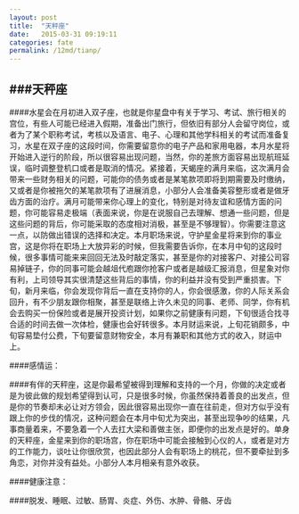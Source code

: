 ```yaml
---
layout: post
title:  "天秤座"
date:   2015-03-31 09:19:11
categories: fate
permalink: /12md/tianp/
---
```


###天秤座
---

####水星会在月初进入双子座，也就是你星盘中有关于学习、考试、旅行相关的宫位，有些人可能已经进入假期，准备出门旅行，但依旧有部分人会留守岗位，或者为了某个职称考试，考核以及语言、电子、心理和其他学科相关的考试而准备复习，水星在双子座的这段时间，你需要留意你的电子产品和家用电器，本月水星将开始进入逆行的阶段，所以很容易出现问题，当然，你的差旅方面容易出现航班延误，临时调整登机口或者是取消的情况。紧接着，天蝎座的满月来临，这次满月会带来一些财务相关的问题，可能你的债务或者是某笔款项即将到期需要及时缴纳，又或者是你被拖欠的某笔款项有了进展消息，小部分人会准备美容整形或者是做牙齿方面的治疗。满月可能带来你心理上的变化，特别是对待友谊和感情方面的问题，你可能容易走极端（表面来说，你是在说服自己去理解、想通一些问题，但是这些问题的背后，你可能采取的态度相对消极，甚至是不够理智）。你需要注意这一点，以防做出错误的选择和决定。本月职场来说，守护星金星将来到你的事业宫，这是你将在职场上大放异彩的时候，但我需要告诉你，在本月中旬的这段时候，很多事情可能来来回回无法及时敲定落实，甚至是你的对接客户、对接公司容易掉链子，你的同事可能会越俎代庖跟你抢客户或者是越级汇报消息，但星象对你有利，上司领导其实很清楚这些背后的事情，你的利益并没有受到严重损害。下旬，新月来临，你会发现你背后一直在支持你的人，你会很感激，你的人际关系会回升，有不少朋友跟你相聚，甚至是联络上许久未见的同事、老师、同学，你有机会去购买一份保险或者是展开投资计划，如果你之前健康有问题，下旬很适合找寻合适的时间去做一次体检，健康也会好转很多。本月财运来说，上旬花销颇多，中旬容易垫付公费，下旬要留意财物安全，本月有兼职和其他方式的收入，财运中上。

####感情运：

####有伴的天秤座，这是你最希望被得到理解和支持的一个月，你做的决定或者是为彼此做的规划希望得到认可，只是很多时候，你虽然保持着善良的出发点，但是你的节奏却未必让对方领会，因此很容易出现你一直在往前走，但对方似乎没有跟上你的步伐的情况，这种问题会在本月中旬尤为突出，甚至出现争吵的结果，凡事商量着来，不要急着一个人去扛大梁和善做主张，即便你的出发点是好的。单身的天秤座，金星来到你的职场宫，你在职场中可能会接触到心仪的人，或者是对方的工作能力，谈吐让你很欣赏，也因此部分人会有职场上的桃花，但不要牵扯到多角恋，对你并没有益处。小部分人本月相亲有意外收获。

####健康注意：

####脱发、睡眠、过敏、肠胃、炎症、外伤、水肿、骨骼、牙齿
